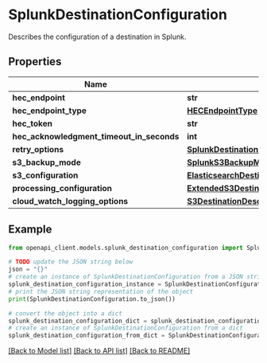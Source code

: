 # SplunkDestinationConfiguration

Describes the configuration of a destination in Splunk.

## Properties

Name | Type | Description | Notes
------------ | ------------- | ------------- | -------------
**hec_endpoint** | **str** |  | 
**hec_endpoint_type** | [**HECEndpointType**](HECEndpointType.md) |  | 
**hec_token** | **str** |  | 
**hec_acknowledgment_timeout_in_seconds** | **int** |  | [optional] 
**retry_options** | [**SplunkDestinationConfigurationRetryOptions**](SplunkDestinationConfigurationRetryOptions.md) |  | [optional] 
**s3_backup_mode** | [**SplunkS3BackupMode**](SplunkS3BackupMode.md) |  | [optional] 
**s3_configuration** | [**ElasticsearchDestinationConfigurationS3Configuration**](ElasticsearchDestinationConfigurationS3Configuration.md) |  | 
**processing_configuration** | [**ExtendedS3DestinationConfigurationProcessingConfiguration**](ExtendedS3DestinationConfigurationProcessingConfiguration.md) |  | [optional] 
**cloud_watch_logging_options** | [**S3DestinationDescriptionCloudWatchLoggingOptions**](S3DestinationDescriptionCloudWatchLoggingOptions.md) |  | [optional] 

## Example

```python
from openapi_client.models.splunk_destination_configuration import SplunkDestinationConfiguration

# TODO update the JSON string below
json = "{}"
# create an instance of SplunkDestinationConfiguration from a JSON string
splunk_destination_configuration_instance = SplunkDestinationConfiguration.from_json(json)
# print the JSON string representation of the object
print(SplunkDestinationConfiguration.to_json())

# convert the object into a dict
splunk_destination_configuration_dict = splunk_destination_configuration_instance.to_dict()
# create an instance of SplunkDestinationConfiguration from a dict
splunk_destination_configuration_from_dict = SplunkDestinationConfiguration.from_dict(splunk_destination_configuration_dict)
```
[[Back to Model list]](../README.md#documentation-for-models) [[Back to API list]](../README.md#documentation-for-api-endpoints) [[Back to README]](../README.md)



